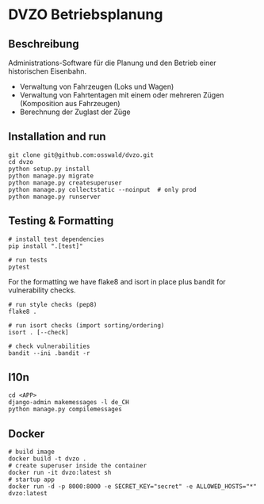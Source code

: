 # DVZO Betriebsplanung

## Beschreibung

Administrations-Software für die Planung und den Betrieb einer historischen Eisenbahn.
* Verwaltung von Fahrzeugen (Loks und Wagen)
* Verwaltung von Fahrtentagen mit einem oder mehreren Zügen (Komposition aus Fahrzeugen)
* Berechnung der Zuglast der Züge

## Installation and run

```
git clone git@github.com:osswald/dvzo.git
cd dvzo
python setup.py install
python manage.py migrate
python manage.py createsuperuser
python manage.py collectstatic --noinput  # only prod
python manage.py runserver
```

## Testing & Formatting

```
# install test dependencies
pip install ".[test]"

# run tests
pytest
```

For the formatting we have flake8 and isort in place plus bandit for
vulnerability checks.

```
# run style checks (pep8)
flake8 .

# run isort checks (import sorting/ordering)
isort . [--check]

# check vulnerabilities
bandit --ini .bandit -r
```

## l10n

```
cd <APP>
django-admin makemessages -l de_CH
python manage.py compilemessages
```

## Docker

```
# build image
docker build -t dvzo .
# create superuser inside the container
docker run -it dvzo:latest sh
# startup app
docker run -d -p 8000:8000 -e SECRET_KEY="secret" -e ALLOWED_HOSTS="*" dvzo:latest
```
